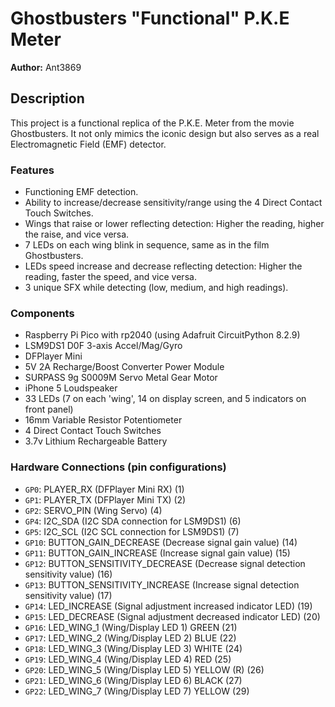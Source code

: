 # Ghostbusters "Functional" P.K.E Meter
**Author:** Ant3869

## Description
This project is a functional replica of the P.K.E. Meter from the movie Ghostbusters. It not only mimics the iconic design but also serves as a real Electromagnetic Field (EMF) detector.

### Features
- Functioning EMF detection.
- Ability to increase/decrease sensitivity/range using the 4 Direct Contact Touch Switches.
- Wings that raise or lower reflecting detection: Higher the reading, higher the raise, and vice versa.
- 7 LEDs on each wing blink in sequence, same as in the film Ghostbusters.
- LEDs speed increase and decrease reflecting detection: Higher the reading, faster the speed, and vice versa.
- 3 unique SFX while detecting (low, medium, and high readings).

### Components
- Raspberry Pi Pico with rp2040 (using Adafruit CircuitPython 8.2.9)
- LSM9DS1 D0F 3-axis Accel/Mag/Gyro
- DFPlayer Mini
- 5V 2A Recharge/Boost Converter Power Module
- SURPASS 9g S0009M Servo Metal Gear Motor
- iPhone 5 Loudspeaker
- 33 LEDs (7 on each 'wing', 14 on display screen, and 5 indicators on front panel)
- 16mm Variable Resistor Potentiometer
- 4 Direct Contact Touch Switches
- 3.7v Lithium Rechargeable Battery

### Hardware Connections (pin configurations)
- `GP0`: PLAYER_RX (DFPlayer Mini RX) (1)
- `GP1`: PLAYER_TX (DFPlayer Mini TX) (2)
- `GP2`: SERVO_PIN (Wing Servo) (4)
- `GP4`: I2C_SDA (I2C SDA connection for LSM9DS1) (6)
- `GP5`: I2C_SCL (I2C SCL connection for LSM9DS1) (7)
- `GP10`: BUTTON_GAIN_DECREASE (Decrease signal gain value) (14)
- `GP11`: BUTTON_GAIN_INCREASE (Increase signal gain value) (15)
- `GP12`: BUTTON_SENSITIVITY_DECREASE (Decrease signal detection sensitivity value) (16)
- `GP13`: BUTTON_SENSITIVITY_INCREASE (Increase signal detection sensitivity value) (17)
- `GP14`: LED_INCREASE (Signal adjustment increased indicator LED) (19)
- `GP15`: LED_DECREASE (Signal adjustment decreased indicator LED) (20)
- `GP16`: LED_WING_1 (Wing/Display LED 1) GREEN (21)
- `GP17`: LED_WING_2 (Wing/Display LED 2) BLUE (22)
- `GP18`: LED_WING_3 (Wing/Display LED 3) WHITE (24)
- `GP19`: LED_WING_4 (Wing/Display LED 4) RED (25)
- `GP20`: LED_WING_5 (Wing/Display LED 5) YELLOW (R) (26)
- `GP21`: LED_WING_6 (Wing/Display LED 6) BLACK (27)
- `GP22`: LED_WING_7 (Wing/Display LED 7) YELLOW (29)
